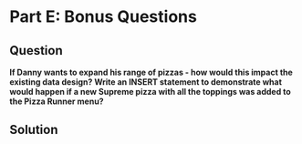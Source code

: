 # Part E: Bonus Questions

## Question
**If Danny wants to expand his range of pizzas - how would this impact the existing data design? Write an INSERT statement to demonstrate what would happen if a new Supreme pizza with all the toppings was added to the Pizza Runner menu?**

## Solution
